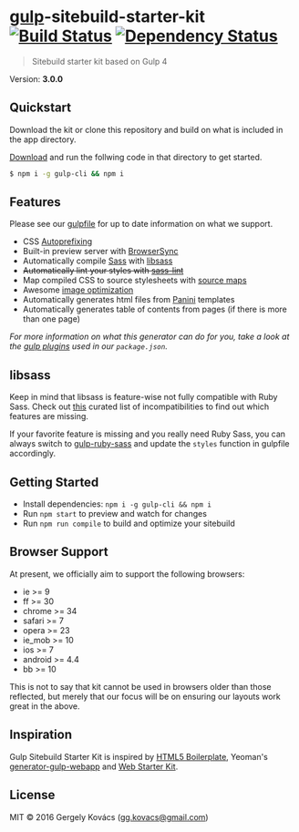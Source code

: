 # [gulp](https://github.com/gulpjs/gulp)-sitebuild-starter-kit [![Build Status][travis-image]][travis-url] [![Dependency Status][daviddm-image]][daviddm-url]
> Sitebuild starter kit based on Gulp 4

Version: **3.0.0**

## Quickstart
Download the kit or clone this repository and build on what is included in the app directory.

[Download](https://github.com/ggkovacs/gulp-sitebuild-starter-kit/releases/latest) and run the follwing code in that directory to get started.

```sh
$ npm i -g gulp-cli && npm i
```

## Features

Please see our [gulpfile](gulpfile.babel.js) for up to date information on what we support.

* CSS [Autoprefixing](https://github.com/postcss/autoprefixer)
* Built-in preview server with [BrowserSync](https://www.browsersync.io/)
* Automatically compile [Sass](http://sass-lang.com/) with [libsass](http://libsass.org)
* ~~Automatically lint your styles with [sass-lint](https://github.com/sasstools/sass-lint)~~
* Map compiled CSS to source stylesheets with [source maps](https://www.npmjs.com/package/gulp-sourcemaps)
* Awesome [image optimization](https://www.npmjs.com/package/gulp-imagemin)
* Automatically generates html files from [Panini](https://github.com/zurb/panini) templates
* Automatically generates table of contents from pages (if there is more than one page)

*For more information on what this generator can do for you, take a look at the [gulp plugins](package.json) used in our `package.json`.*

## libsass

Keep in mind that libsass is feature-wise not fully compatible with Ruby Sass. Check out [this](http://sass-compatibility.github.io) curated list of incompatibilities to find out which features are missing.

If your favorite feature is missing and you really need Ruby Sass, you can always switch to [gulp-ruby-sass](https://github.com/sindresorhus/gulp-ruby-sass) and update the `styles` function in gulpfile accordingly.

## Getting Started

- Install dependencies: `npm i -g gulp-cli && npm i`
- Run `npm start` to preview and watch for changes
- Run `npm run compile` to build and optimize your sitebuild

## Browser Support

At present, we officially aim to support the following browsers:

- ie >= 9
- ff >= 30
- chrome >= 34
- safari >= 7
- opera >= 23
- ie_mob >= 10
- ios >= 7
- android >= 4.4
- bb >= 10

This is not to say that kit cannot be used in browsers older than those reflected, but merely that our focus will be on ensuring our layouts work great in the above.

## Inspiration

Gulp Sitebuild Starter Kit is inspired by [HTML5 Boilerplate](https://html5boilerplate.com/), Yeoman's [generator-gulp-webapp](https://github.com/yeoman/generator-gulp-webapp) and [Web Starter Kit](https://github.com/google/web-starter-kit).

## License
MIT © 2016 Gergely Kovács (gg.kovacs@gmail.com)

[daviddm-image]: https://david-dm.org/ggkovacs/gulp-sitebuild-starter-kit/dev-status.svg
[daviddm-url]: https://david-dm.org/ggkovacs/gulp-sitebuild-starter-kit#info=devDependencies
[travis-image]: https://travis-ci.org/ggkovacs/gulp-sitebuild-starter-kit.svg?branch=master
[travis-url]: https://travis-ci.org/ggkovacs/gulp-sitebuild-starter-kit

